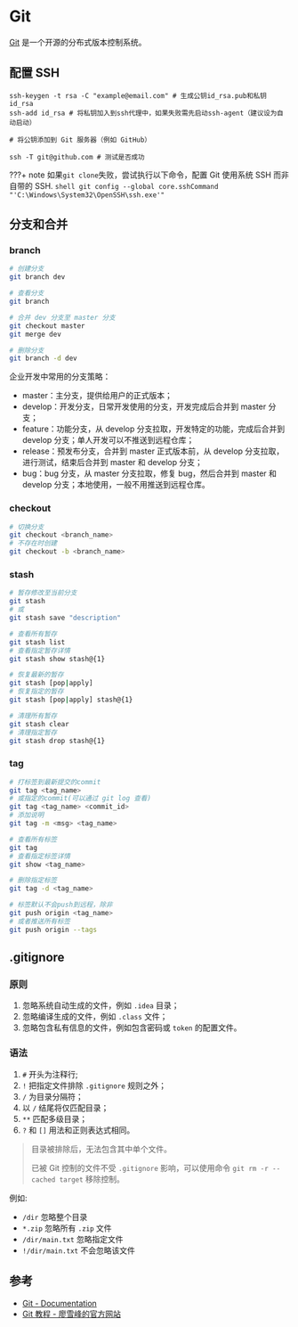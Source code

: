 # Git

[Git](https://git-scm.com/) 是一个开源的分布式版本控制系统。

## 配置 SSH

```shell
ssh-keygen -t rsa -C "example@email.com" # 生成公钥id_rsa.pub和私钥id_rsa
ssh-add id_rsa # 将私钥加入到ssh代理中，如果失败需先启动ssh-agent（建议设为自动启动）

# 将公钥添加到 Git 服务器（例如 GitHub）

ssh -T git@github.com # 测试是否成功
```

???+ note
    如果`git clone`失败，尝试执行以下命令，配置 Git 使用系统 SSH 而非自带的 SSH.
    ```shell
    git config --global core.sshCommand "'C:\Windows\System32\OpenSSH\ssh.exe'"
    ```

## 分支和合并

### branch

```sh
# 创建分支
git branch dev

# 查看分支
git branch

# 合并 dev 分支至 master 分支
git checkout master
git merge dev

# 删除分支
git branch -d dev
```

企业开发中常用的分支策略：

- master：主分支，提供给用户的正式版本；
- develop：开发分支，日常开发使用的分支，开发完成后合并到 master 分支；
- feature：功能分支，从 develop 分支拉取，开发特定的功能，完成后合并到 develop 分支；单人开发可以不推送到远程仓库；
- release：预发布分支，合并到 master 正式版本前，从 develop 分支拉取，进行测试，结束后合并到 master 和 develop 分支；
- bug：bug 分支，从 master 分支拉取，修复 bug，然后合并到 master 和 develop 分支；本地使用，一般不用推送到远程仓库。

### checkout

```sh
# 切换分支
git checkout <branch_name>
# 不存在时创建
git checkout -b <branch_name>
```

### stash

```sh
# 暂存修改至当前分支
git stash
# 或
git stash save "description"

# 查看所有暂存
git stash list
# 查看指定暂存详情
git stash show stash@{1}

# 恢复最新的暂存
git stash [pop|apply]
# 恢复指定的暂存
git stash [pop|apply] stash@{1}

# 清理所有暂存
git stash clear
# 清理指定暂存
git stash drop stash@{1}
```

### tag

```sh
# 打标签到最新提交的commit
git tag <tag_name>
# 或指定的commit(可以通过 git log 查看)
git tag <tag_name> <commit_id>
# 添加说明
git tag -m <msg> <tag_name>

# 查看所有标签
git tag
# 查看指定标签详情
git show <tag_name>

# 删除指定标签
git tag -d <tag_name>

# 标签默认不会push到远程，除非
git push origin <tag_name>
# 或者推送所有标签
git push origin --tags
```

## .gitignore

### 原则

1. 忽略系统自动生成的文件，例如 `.idea` 目录；
2. 忽略编译生成的文件，例如 `.class` 文件；
3. 忽略包含私有信息的文件，例如包含密码或 `token` 的配置文件。

### 语法

1. `#` 开头为注释行;
2. `!` 把指定文件排除 `.gitignore` 规则之外；
3. `/` 为目录分隔符；
4. 以 `/` 结尾将仅匹配目录；
5. `**` 匹配多级目录；
6. `?` 和 `[]` 用法和正则表达式相同。

> 目录被排除后，无法包含其中单个文件。
>
> 已被 Git 控制的文件不受 `.gitignore` 影响，可以使用命令 `git rm -r --cached target` 移除控制。

例如:

- `/dir` 忽略整个目录
- `*.zip` 忽略所有 `.zip` 文件
- `/dir/main.txt` 忽略指定文件
- `!/dir/main.txt` 不会忽略该文件

## 参考

- [Git - Documentation](https://git-scm.com/doc)
- [Git 教程 - 廖雪峰的官方网站](https://www.liaoxuefeng.com/wiki/896043488029600)

